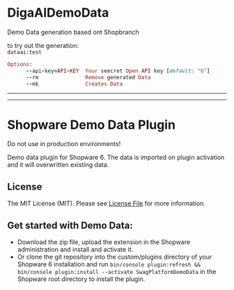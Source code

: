 # DigaAIDemoData
Demo Data generation based ont Shopbranch

to try out the generation:<br>
`dataai:test`
```Ruby
Options:
      --api-key=API-KEY  Your seecret Open API key [default: "0"]
      --rm               Remove generated Data
      --mk               Creates Data
```
---
---

# Shopware Demo Data Plugin
Do not use in production environments!

Demo data plugin for Shopware 6. The data is imported on plugin activation and it will overwritten existing data.

## License

The MIT License (MIT). Please see [License File](LICENSE) for more information.

## Get started with Demo Data:
- Download the zip file, upload the extension in the Shopware administration and install and activate it.
- Or clone the git repository into the custom/plugins directory of your Shopware 6 installation and run `bin/console plugin:refresh && bin/console plugin:install --activate SwagPlatformDemoData` in the Shopware root directory to install the plugin.

